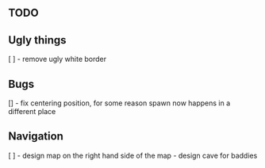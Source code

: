 
TODO
-----

Ugly things
-----------
[ ] - remove ugly white border




Bugs
----

[] - fix centering position, for some reason spawn now happens in a different place 


Navigation 
----------

[ ] - design map on the right hand side of the map 
    - design cave for baddies
    
